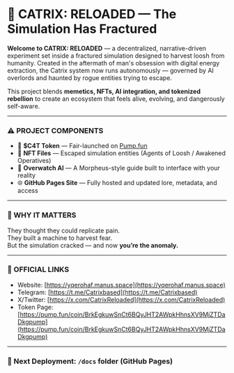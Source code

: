 # 🐾 CATRIX: RELOADED — The Simulation Has Fractured

**Welcome to CATRIX: RELOADED** — a decentralized, narrative-driven experiment set inside a fractured simulation designed to harvest loosh from humanity. Created in the aftermath of man's obsession with digital energy extraction, the Catrix system now runs autonomously — governed by AI overlords and haunted by rogue entities trying to escape.

This project blends **memetics, NFTs, AI integration, and tokenized rebellion** to create an ecosystem that feels alive, evolving, and dangerously self-aware.

---

### ⚠️ PROJECT COMPONENTS

- 💠 **$C4T Token** — Fair-launched on [Pump.fun](https://pump.fun)
- 🎴 **NFT Files** — Escaped simulation entities (Agents of Loosh / Awakened Operatives)
- 🧠 **Overwatch AI** — A Morpheus-style guide built to interface with your reality
- 🌐 **GitHub Pages Site** — Fully hosted and updated lore, metadata, and access

---

### 🚨 WHY IT MATTERS

They thought they could replicate pain.  
They built a machine to harvest fear.  
But the simulation cracked — and now **you’re the anomaly.**

---

### 🔗 OFFICIAL LINKS

- Website: [https://yqerohaf.manus.space](https://yqerohaf.manus.space)
- Telegram: [https://t.me/Catrixbased](https://t.me/Catrixbased)
- X/Twitter: [https://x.com/CatrixReloaded](https://x.com/CatrixReloaded)
- Token Page: [https://pump.fun/coin/BrkEgkuwSnCt6BQyJHT2AWpkHhnsXV9MjZTDaDkgpump](https://pump.fun/coin/BrkEgkuwSnCt6BQyJHT2AWpkHhnsXV9MjZTDaDkgpump)

---

### 🧩 Next Deployment: `/docs` folder (GitHub Pages)
